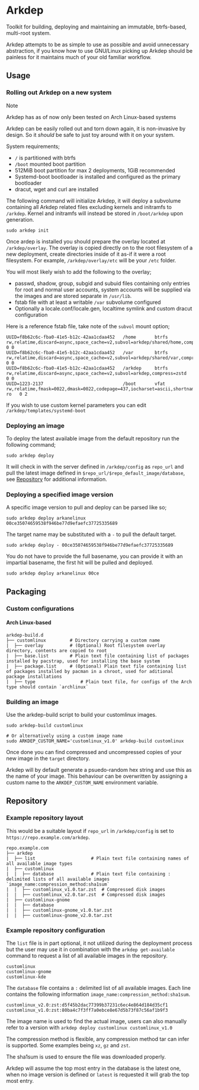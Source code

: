 # Arkdep
Toolkit for building, deploying and maintaining an immutable, btrfs-based, multi-root system.

Arkdep attempts to be as simple to use as possible and avoid unnecessary abstraction, if you know how to use GNU/Linux picking up Arkdep should be painless for it maintains much of your old familiar workflow.

## Usage
### Rolling out Arkdep on a new system
> [!NOTE]
> Arkdep has as of now only been tested on Arch Linux-based systems

Arkdep can be easily rolled out and torn down again, it is non-invasive by design. So it _should_ be safe to just toy around with it on your system.

System requirements;
- `/` is partitioned with btrfs
- `/boot` mounted boot partition
- 512MiB boot partition for max 2 deployments, 1GiB recommended
- Systemd-boot bootloader is installed and configured as the primary bootloader
- dracut, wget and curl are installed

The following command will initialize Arkdep, it will deploy a subvolume containing all Arkdep related files excluding kernels and initramfs to `/arkdep`. Kernel and initramfs will instead be stored in `/boot/arkdep` upon generation.
```shell
sudo arkdep init
```

Once ardep is installed you should prepare the overlay located at `/arkdep/overlay`. The overlay is copied directly on to the root filesystem of a new deployment, create directories inside of it as-if it were a root filesystem. For example, `/arkdep/overlay/etc` will be your `/etc` folder.

You will most likely wish to add the following to the overlay;
- passwd, shadow, group, subgid and subuid files containing only entries for root and normal user accounts, system accounts will be supplied via the images and are stored separate in `/usr/lib`.
- fstab file with at least a writable `/var` subvolume configured
- Optionally a locale.conf/locale.gen, localtime symlink and custom dracut configuration

Here is a reference fstab file, take note of the `subvol` mount option;
```shell
UUID=f8b62c6c-fba0-41e5-b12c-42aa1cdaa452	/home       btrfs     	rw,relatime,discard=async,space_cache=v2,subvol=arkdep/shared/home,compress=zstd	0 0
UUID=f8b62c6c-fba0-41e5-b12c-42aa1cdaa452	/var        btrfs     	rw,relatime,discard=async,space_cache=v2,subvol=arkdep/shared/var,compress=zstd	0 0
UUID=f8b62c6c-fba0-41e5-b12c-42aa1cdaa452	/arkdep     btrfs     	rw,relatime,discard=async,space_cache=v2,subvol=arkdep,compress=zstd	0 0
UUID=1223-2137                              /boot       vfat      	rw,relatime,fmask=0022,dmask=0022,codepage=437,iocharset=ascii,shortname=mixed,utf8,errors=remount-ro	0 2
```

If you wish to use custom kernel parameters you can edit `/arkdep/templates/systemd-boot`

### Deploying an image
To deploy the latest available image from the default repository run the following command;
```shell
sudo arkdep deploy
```
It will check in with the server defined in `/arkdep/config` as `repo_url` and pull the latest image defined in `$repo_url/$repo_default_image/database`, see [Repository](#Repository) for additional information.

### Deploying a specified image version
A specific image version to pull and deploy can be parsed like so;
```shell
sudo arkdep deploy arkanelinux 00ce35074659538f946be77d9efaefc37725335689
```

The target name may be substituted with a `-` to pull the default target.
```shell
sudo arkdep deploy - 00ce35074659538f946be77d9efaefc37725335689
```

You do not have to provide the full basename, you can provide it with an impartial basename, the first hit will be pulled and deployed.
```shell
sudo arkdep deploy arkanelinux 00ce
```

## Packaging
### Custom configurations
#### Arch Linux-based
```text
arkdep-build.d
├── customlinux			# Directory carrying a custom name
|  ├── overlay			# (Optional) Root filesystem overlay directory, contents are copied to root
|  ├── base.list		# Plain text file containing list of packages installed by pacstrap, used for installing the base system
|  ├── package.list		# (Optional) Plain text file containing list of packages installed by pacman in a chroot, used for aditional package installations
|  ├── type         		# Plain text file, for configs of the Arch type should contain `archlinux`
```

### Building an image
Use the arkdep-build script to build your customlinux images.

```shell
sudo arkdep-build customlinux

# Or alternatively using a custom image name
sudo ARKDEP_CUSTOM_NAME='customlinux_v1.0' arkdep-build customlinux
```

Once done you can find compressed and uncompressed copies of your new image in the `target` directory.

Arkdep will by default generate a psuedo-random hex string and use this as the name of your image. This behaviour can be overwritten by assigning a custom name to the `ARKDEP_CUSTOM_NAME` environment variable.

## Repository

### Example repository layout
This would be a suitable layout if `repo_url` in `/arkdep/config` is set to `https://repo.example.com/arkdep`.
```text
repo.example.com
├── arkdep
|  ├── list		                # Plain text file containing names of all available image types
|  ├── customlinux
|  |  ├── database		        # Plain text file containing : delimited lists of all available images `image_name:compression_method:sha1sum`
|  |  ├── customlinux_v1.0.tar.zst	# Compressed disk images
|  |  ├── customlinux_v2.0.tar.zst	# Compressed disk images
|  ├── customlinux-gnome
|  |  ├── database
|  |  ├── customlinux-gnome_v1.0.tar.zst
|  |  ├── customlinux-gnome_v2.0.tar.zst
```

### Example repository configuration
The `list` file is in part optional, it not utilized during the deployment process but the user may use it in combination with the `arkdep get-available` command to request a list of all available images in the repository.
```text
customlinux
customlinux-gnome
customlinux-kde
```

The `database` file contains a `:` delimited list of all available images. Each line contains the following information `image_name:compression_method:sha1sum`.
```text
customlinux_v2.0:zst:d5f45b2dac77399b37231c6ec4e864d184d35cf1
customlinux_v1.0:zst:80ba4c7f3ff7a0ebce8e67d5b73f87c56af1b9f3
```
The image name is used to find the actual image, users can also manually refer to a version with `arkdep deploy customlinux customlinux_v1.0`

The compression method is flexible, any compression method tar can infer is supported. Some examples being `xz`, `gz` and `zst`.

The sha1sum is used to ensure the file was downloaded properly.

Arkdep will assume the top most entry in the database is the latest one, when no image version is defined or `latest` is requested it will grab the top most entry.

